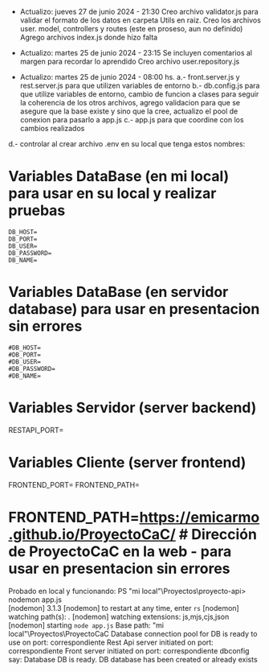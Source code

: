 - Actualizo: jueves 27 de junio 2024 - 21:30
Creo archivo validator.js para validar el formato de los datos en carpeta Utils en raiz. 
Creo los archivos user. model, controllers y routes (este en proseso, aun no definido)
Agrego archivos index.js donde hizo falta

- Actualizo: martes 25 de junio 2024 - 23:15
Se incluyen comentarios al margen para recordar lo aprendido
Creo archivo user.repository.js

- Actualizo: martes 25 de junio 2024 - 08:00 hs.
a.- front.server.js y rest.server.js para que utilizen variables de entorno
b.- db.config.js para que utilize variables de entorno, cambio de funcion a clases para seguir la coherencia de los otros archivos, agrego validacion 
para que se asegure que la base existe y sino que la cree, actualizo el pool de conexion para pasarlo a app.js
c.- app.js para que coordine con los cambios realizados

d.- controlar al crear archivo .env en su local que tenga estos nombres:
# Variables DataBase (en mi local) para usar en su local y realizar pruebas
    DB_HOST=
    DB_PORT=
    DB_USER=     
    DB_PASSWORD=
    DB_NAME= 

# Variables DataBase (en servidor database) para usar en presentacion sin errores
    #DB_HOST=
    #DB_PORT=
    #DB_USER=   
    #DB_PASSWORD=
    #DB_NAME=

# Variables Servidor (server backend)
RESTAPI_PORT=

# Variables Cliente (server frontend)
FRONTEND_PORT= 
FRONTEND_PATH=
# FRONTEND_PATH=https://emicarmo.github.io/ProyectoCaC/  # Dirección de ProyectoCaC en la web - para usar en presentacion sin errores

Probado en local y funcionando:
PS "mi local"\Proyectos\proyecto-api> nodemon app.js                                                                                                 
[nodemon] 3.1.3
[nodemon] to restart at any time, enter `rs`
[nodemon] watching path(s): *.*
[nodemon] watching extensions: js,mjs,cjs,json
[nodemon] starting `node app.js`
Base path: "mi local"\Proyectos\ProyectoCaC
Database connection pool for DB is ready to use on port: correspondiente
Rest Api server initiated on  port: correspondiente
Front server initiated on  port: correspondiente
dbconfig say: Database DB is ready.
DB database has been created or already exists

